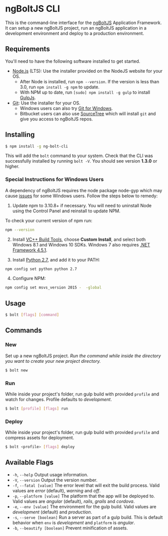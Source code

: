 # ngBoltJS CLI

This is the command-line interface for the [ngBoltJS](https://github.com/ngbolt/ng-bolt) Application Framework. It can setup a new ngBoltJS project, run an ngBoltJS application in a development environment and deploy to a production environment.

## Requirements

You'll need to have the following software installed to get started.

* [Node.js](http://nodejs.org) (LTS): Use the installer provided on the NodeJS website for your OS.
    * After Node is installed, run `npm --version`. If the version is less than 3.0, run `npm install -g npm` to update.
    * With NPM up to date, run `[sudo] npm install -g gulp` to install [GulpJs](http://gulpjs.com).
* [Git](http://git-scm.com/downloads): Use the installer for your OS.
    * Windows users can also try [Git for Windows](http://git-for-windows.github.io/).
    * Bitbucket users can also use [SourceTree](https://www.sourcetreeapp.com) which will install `git` and give you access to ngBoltJS repos.

## Installing

```bash
$ npm install -g ng-bolt-cli
```

This will add the `bolt` command to your system.
Check that the CLI was successfully installed by running `bolt -V`. You should see version **1.3.0** or higher.

### Special Instructions for Windows Users

A dependency of ngBoltJS requires the node package node-gyp which may cause [issues](https://github.com/nodejs/node-gyp/issues/629#issuecomment-153196245) for some Windows users. Follow the steps below to remedy:

1. Update npm to 3.10.8+ if necessary. You will need to uninstall Node using the Control Panel and reinstall to update NPM.

To check your current version of npm run:
```bash
npm --version
```
2. Install [VC++ Build Tools](http://landinghub.visualstudio.com/visual-cpp-build-tools), choose **Custom Install**, and select both Windows 8.1 and Windows 10 SDKs. Windows 7 also requires [.NET Framework 4.5.1](https://www.microsoft.com/en-us/download/details.aspx?id=40779).

3. Install [Python 2.7](https://www.python.org/download/releases/2.7/), and add it to your PATH:

```bash
npm config set python python 2.7
```

4. Configure NPM:

```bash
npm config set msvs_version 2015 -  -global
```

## Usage

```bash
$ bolt [flags] [command]
```


## Commands

### New

Set up a new ngBoltJS project. *Run the command while inside the directory you want to create your new project directory.*

```bash
$ bolt new
```

### Run

While inside your project's folder, run gulp build with provided `profile` and watch for changes. Profile defaults to *development*.

```bash
$ bolt [profile] [flags] run
```


### Deploy

While inside your project's folder, run gulp build with provided `profile` and compress assets for deployment.

```bash
$ bolt <profile> [flags] deploy
```


## Available Flags

* `-h`, `--help` Output usage information.
* `-V`, `--version` Output the version number.
* `-f`, `--fatal [value]` The error level that will exit the build process. Valid values are *error* (default), *warning* and *off*.
* `-p`, `--platform [value]` The platform that the app will be deployed to. Valid values are *angular* (default), *rails*, *grails* and *cordova*.
* `-e`, `--env [value]` The environment for the gulp build. Valid values are *development* (default) and *production*.
* `-s`, `--serve [boolean]` Run a server as part of a gulp build. This is default behavior when `env` is *development* and `platform` is *angular*.
* `-b`, `--beautify [boolean]` Prevent minification of assets.
